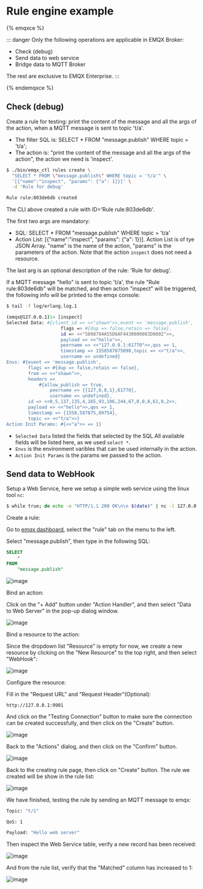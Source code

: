 # Rule engine example

{% emqxce %}

::: danger
Only the following operations are applicable in EMQX Broker:
- Check (debug)
- Send data to web service
- Bridge data to MQTT Broker


The rest are exclusive to EMQX Enterprise.
:::

{% endemqxce %}



## Check (debug)

Create a rule for testing: print the content of the message and all the
args of the action, when a MQTT message is sent to topic 't/a'.

- The filter SQL is: SELECT \* FROM "message.publish" WHERE topic =
  't/a';
- The action is: "print the content of the message and all the args of
  the action", the action we need is 'inspect'.

<!-- end list -->

```bash
$ ./bin/emqx_ctl rules create \
  "SELECT * FROM \"message.publish\" WHERE topic = 't/a'" \
  '[{"name":"inspect", "params": {"a": 1}}]' \
  -d 'Rule for debug'

Rule rule:803de6db created
```

The CLI above created a rule with ID='Rule rule:803de6db'.

The first two args are mandatory:

- SQL: SELECT \* FROM "message.publish" WHERE topic = 't/a'
- Action List: \[{"name":"inspect", "params": {"a": 1}}\]. Action List
  is of tye JSON Array. "name" is the name of the action, "params" is
  the parameters of the action. Note that the action `inspect` does
  not need a resource.

The last arg is an optional description of the rule: 'Rule for debug'.

If a MQTT message "hello" is sent to topic 't/a', the rule "Rule
rule:803de6db" will be matched, and then action "inspect" will be
triggered, the following info will be printed to the emqx console:

```bash
$ tail -f log/erlang.log.1

(emqx@127.0.0.1)1> [inspect]
Selected Data: #{client_id => <<"shawn">>,event => 'message.publish',
                    flags => #{dup => false,retain => false},
                    id => <<"5898704A55D6AF4430000083D0002">>,
                    payload => <<"hello">>,
                    peername => <<"127.0.0.1:61770">>,qos => 1,
                    timestamp => 1558587875090,topic => <<"t/a">>,
                    username => undefined}
Envs: #{event => 'message.publish',
        flags => #{dup => false,retain => false},
        from => <<"shawn">>,
        headers =>
            #{allow_publish => true,
                peername => {{127,0,0,1},61770},
                username => undefined},
        id => <<0,5,137,135,4,165,93,106,244,67,0,0,8,61,0,2>>,
        payload => <<"hello">>,qos => 1,
        timestamp => {1558,587875,89754},
        topic => <<"t/a">>}
Action Init Params: #{<<"a">> => 1}
```

- `Selected Data` listed the fields that selected by the SQL.All
  available fields will be listed here, as we used `select *`.
- `Envs` is the environment varibles that can be used internally in
  the action.
- `Action Init Params` is the params we passed to the action.




## Send data to WebHook

Setup a Web Service, here we setup a simple web service using the linux tool `nc`:
```bash
$ while true; do echo -e "HTTP/1.1 200 OK\n\n $(date)" | nc -l 127.0.0.1 9901; done;
```

Create a rule:

Go to [emqx dashboard](http://127.0.0.1:18083/#/rules), select the
"rule" tab on the menu to the left.

Select "message.publish", then type in the following SQL:

```sql
SELECT
    *
FROM
    "message.publish"
```
![image](./assets/rule-engine/mysql_sql_1.png)

Bind an action:

Click on the "+ Add" button under "Action Handler", and then select
"Data to Web Server" in the pop-up dialog window.

![image](./assets/rule-engine/webhook_action_0.png)

Bind a resource to the action:

Since the dropdown list "Resource" is empty for now, we create a new
resource by clicking on the "New Resource" to the top right, and then
select "WebHook":

![image](./assets/rule-engine/webhook_action_1.png)

Configure the resource:

Fill in the "Request URL" and "Request Header"(Optional):
```
http://127.0.0.1:9901
```
And click on the "Testing Connection" button to make sure the
connection can be created successfully, and then click on the "Create"
button.

![image](./assets/rule-engine/webhook_resource_0.png)

Back to the "Actions" dialog, and then click on the "Confirm"
    button.

![image](./assets/rule-engine/webhook_action_2.png)

Back to the creating rule page, then click on "Create" button. The
    rule we created will be show in the rule list:

![image](./assets/rule-engine/webhook_rule_rule_overview_0.png)

We have finished, testing the rule by sending an MQTT message to
    emqx:

```bash
Topic: "t/1"

QoS: 1

Payload: "Hello web server"
```

Then inspect the Web Service table, verify a new record has been
received:

![image](./assets/rule-engine/webhook_result.png)

And from the rule list, verify that the "Matched" column has increased
to 1:

![image](./assets/rule-engine/webhook_rule_rule_overview_1.png)